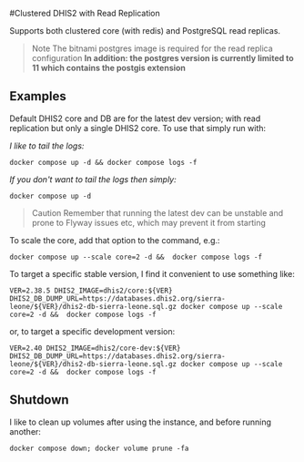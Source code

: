 #Clustered DHIS2 with Read Replication

Supports both clustered core (with redis) and PostgreSQL read replicas.

> Note
> The bitnami postgres image is required for the read replica configuration
> **In addition:
> the postgres version is currently limited to 11 which contains the postgis extension**

## Examples

Default DHIS2 core and DB are for the latest dev version; with read replication but only a single DHIS2 core. To use that simply run with:

*I like to tail the logs:*
```
docker compose up -d && docker compose logs -f
```

*If you don't want to tail the logs then simply:*
```
docker compose up -d
```

> Caution
> Remember that running the latest dev can be unstable and prone to Flyway issues etc, which may prevent it from starting

To scale the core, add that option to the command, e.g.:
```
docker compose up --scale core=2 -d &&  docker compose logs -f
```

To target a specific stable version, I find it convenient to use something like:
```
VER=2.38.5 DHIS2_IMAGE=dhis2/core:${VER} DHIS2_DB_DUMP_URL=https://databases.dhis2.org/sierra-leone/${VER}/dhis2-db-sierra-leone.sql.gz docker compose up --scale core=2 -d &&  docker compose logs -f
```

or, to target a specific development version:
```
VER=2.40 DHIS2_IMAGE=dhis2/core-dev:${VER} DHIS2_DB_DUMP_URL=https://databases.dhis2.org/sierra-leone/${VER}/dhis2-db-sierra-leone.sql.gz docker compose up --scale core=2 -d &&  docker compose logs -f
```

## Shutdown

I like to clean up volumes after using the instance, and before running another:
```
docker compose down; docker volume prune -fa
```

